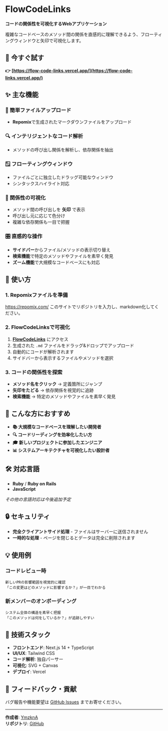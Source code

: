 # FlowCodeLinks

**コードの関係性を可視化するWebアプリケーション**

複雑なコードベースのメソッド間の関係を直感的に理解できるよう、フローティングウィンドウと矢印で可視化します。

## 🚀 今すぐ試す

**👉 [https://flow-code-links.vercel.app/](https://flow-code-links.vercel.app/)**

## ✨ 主な機能

### 📁 簡単ファイルアップロード
- **Repomix**で生成されたマークダウンファイルをアップロード

### 🔍 インテリジェントなコード解析
- メソッドの呼び出し関係を解析し、依存関係を抽出

### 🪟 フローティングウィンドウ
- ファイルごとに独立したドラッグ可能なウィンドウ
- シンタックスハイライト対応

### 🔗 関係性の可視化
- メソッド間の呼び出しを **矢印** で表示
- 呼び出し元に応じて色分け
- 複雑な依存関係も一目で把握

### 🎛️ 直感的な操作
- **サイドバー**からファイル/メソッドの表示切り替え
- **検索機能**で特定のメソッドやファイルを素早く発見
- **ズーム機能**で大規模なコードベースにも対応

## 📖 使い方

### 1. Repomixファイルを準備
https://repomix.com/
このサイトでリポジトリを入力し、markdown化してください。

### 2. FlowCodeLinksで可視化

1. **[FlowCodeLinks](https://flow-code-links.vercel.app/)** にアクセス
2. 生成された `.md` ファイルをドラッグ&ドロップでアップロード
3. 自動的にコードが解析されます
4. サイドバーから表示するファイルやメソッドを選択

### 3. コードの関係性を探索

- **メソッド名をクリック** → 定義箇所にジャンプ
- **矢印をたどる** → 依存関係を視覚的に追跡
- **検索機能** → 特定のメソッドやファイルを素早く発見

## 🎯 こんな方におすすめ

- **📚 大規模なコードベースを理解したい開発者**
- **🔍 コードリーディングを効率化したい方**
- **🎓 新しいプロジェクトに参加したエンジニア**
- **📊 システムアーキテクチャを可視化したい設計者**

## 🛠️ 対応言語

- **Ruby** / **Ruby on Rails**
- **JavaScript**

*その他の言語対応は今後追加予定*

## 🔒 セキュリティ

- **完全クライアントサイド処理** - ファイルはサーバーに送信されません
- **一時的な処理** - ページを閉じるとデータは完全に削除されます

## 💡 使用例

### コードレビュー時
```
新しいPRの影響範囲を視覚的に確認
「この変更はどのメソッドに影響するか？」が一目でわかる
```

### 新メンバーのオンボーディング
```
システム全体の構造を素早く把握
「このメソッドは何をしているか？」が追跡しやすい
```


## 🚀 技術スタック

- **フロントエンド**: Next.js 14 + TypeScript
- **UI/UX**: Tailwind CSS
- **コード解析**: 独自パーサー
- **可視化**: SVG + Canvas
- **デプロイ**: Vercel

## 📝 フィードバック・貢献

バグ報告や機能要望は [GitHub Issues](https://github.com/YmzknA/code_flow_reader/issues) までお寄せください。

---

**作成者**: [YmzknA](https://github.com/YmzknA)  
**リポジトリ**: [GitHub](https://github.com/YmzknA/code_flow_reader)
